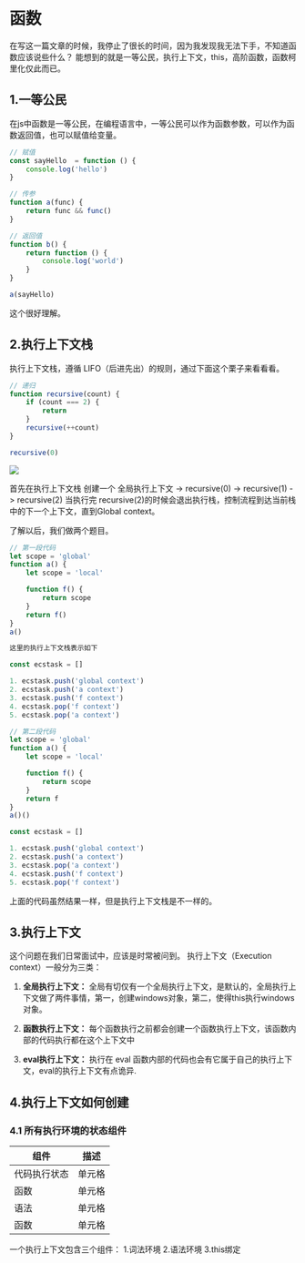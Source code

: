 # 函数

在写这一篇文章的时候，我停止了很长的时间，因为我发现我无法下手，不知道函数应该说些什么？
能想到的就是一等公民，执行上下文，this，高阶函数，函数柯里化仅此而已。

## 1.一等公民

在js中函数是一等公民，在编程语言中，一等公民可以作为函数参数，可以作为函数返回值，也可以赋值给变量。

```js
// 赋值
const sayHello  = function () {
    console.log('hello')
}

// 传参
function a(func) {
    return func && func()
}

// 返回值
function b() {
    return function () {
        console.log('world')
    }
}

a(sayHello)
```

这个很好理解。

## 2.执行上下文栈

执行上下文栈，遵循 LIFO（后进先出）的规则，通过下面这个栗子来看看看。

```js
// 递归
function recursive(count) {
    if (count === 2) {
        return
    }
    recursive(++count)
}

recursive(0)

```
<img src='http://www.xiaojichao.com/static/upload/20171215/pVd7fNaNvTzy_r_jWCk3.png'>

首先在执行上下文栈 创建一个 全局执行上下文 -> recursive(0) -> recursive(1) -> recursive(2)
当执行完 recursive(2)的时候会退出执行栈，控制流程到达当前栈中的下一个上下文，直到Global context。

了解以后，我们做两个题目。

```js
// 第一段代码
let scope = 'global'
function a() {
    let scope = 'local'

    function f() {
        return scope
    }
    return f()
}
a()

这里的执行上下文栈表示如下

const ecstask = []

1. ecstask.push('global context')
2. ecstask.push('a context')
3. ecstask.push('f context')
4. ecstask.pop('f context')
5. ecstask.pop('a context')

// 第二段代码
let scope = 'global'
function a() {
    let scope = 'local'

    function f() {
        return scope
    }
    return f
}
a()()

const ecstask = []

1. ecstask.push('global context')
2. ecstask.push('a context')
3. ecstask.pop('a context')
4. ecstask.push('f context')
5. ecstask.pop('f context')
```

上面的代码虽然结果一样，但是执行上下文栈是不一样的。

## 3.执行上下文

这个问题在我们日常面试中，应该是时常被问到。
执行上下文（Execution context）一般分为三类： 

1. <b> 全局执行上下文：</b> 全局有切仅有一个全局执行上下文，是默认的，全局执行上下文做了两件事情，第一，创建windows对象，第二，使得this执行windows对象。

2. <b>函数执行上下文：</b> 每个函数执行之前都会创建一个函数执行上下文，该函数内部的代码执行都在这个上下文中

3. <b>eval执行上下文：</b> 执行在 eval 函数内部的代码也会有它属于自己的执行上下文，eval的执行上下文有点诡异.

## 4.执行上下文如何创建

### 4.1 所有执行环境的状态组件
|  组件   | 描述  |
|  ----  | ----  |
| 代码执行状态  | 单元格 |
| 函数  | 单元格 |
| 语法  | 单元格 |
| 函数  | 单元格 |
一个执行上下文包含三个组件：
1.词法环境
2.语法环境
3.this绑定


